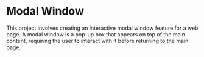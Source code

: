 # Modal Window
This project involves creating an interactive modal window feature for a web page. A modal window is a pop-up box that appears on top of the main content, requiring the user to interact with it before returning to the main page.
